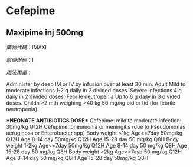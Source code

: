 # Cefepime

## Maxipime inj 500mg

_藥物代碼_：IMAXI

_給藥途徑_：I

_用法用量_：

Administer by deep IM or IV by infusion over at least 30 min. Adult Mild to moderate infections 1-2 g daily in 2 divided doses. Severe infections 4 g daily in 2 divided doses. Febrile neutropenia Up to 6 g daily in 3 divided doses. Childn &gt;2 mth weighing &gt;40 kg 50 mg/kg bid or tid \(for febrile neutropenia\).

**\***NEONATE ANTIBIOTICS DOSE**\*** Cefepime: mild to moderate infection: 30mg/kg Q12H Cefepime: pneumonia or meningitis \(due to Pseudomonas aeruginosa or Enterobacter spp\) Body weight &lt;1kg Age&lt;=7day 50mg/kg Q12H Age 8-14 day 50mg/kg Q12H Age 15-28 day 50 mg/kg Q8H Body weight 1-2kg Age&lt;=7day 50mg/kg Q12H Age 8-14 day 50 mg/kg Q8H Age 15-28 day 50 mg/kg Q8H Body weight &gt;2kg Age&lt;=7ayd 50 mg/kg Q12H Age 8-14 day 50 mg/kg Q8H Age 15-28 day 50mg/kg Q8H

